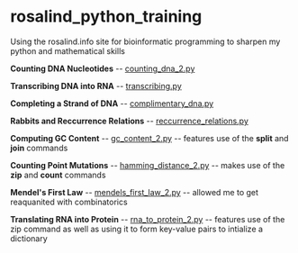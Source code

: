 # rosalind_python_training

Using the rosalind.info site for bioinformatic programming to sharpen my python and mathematical skills

**Counting DNA Nucleotides** -- [counting_dna_2.py](counting_dna_2.py)

**Transcribing DNA into RNA** -- [transcribing.py](transcribing.py)

**Completing a Strand of DNA** -- [complimentary_dna.py](complimentary_dna.py)

**Rabbits and Reccurrence Relations** -- [reccurrence_relations.py](reccurrence_relations.py)

**Computing GC Content** -- [gc_content_2.py](gc_content_2.py) -- features use of the **split** and **join** commands

**Counting Point Mutations** -- [hamming_distance_2.py](hamming_distance_2.py) -- makes use of the **zip** and **count** commands

**Mendel's First Law** -- [mendels_first_law_2.py](mendels_first_law_2.py) -- allowed me to get reaquanited with combinatorics

**Translating RNA into Protein** -- [rna_to_protein_2.py](rna_to_protein_2.py) -- features use of the zip command as well as using it to form key-value pairs to intialize a dictionary
